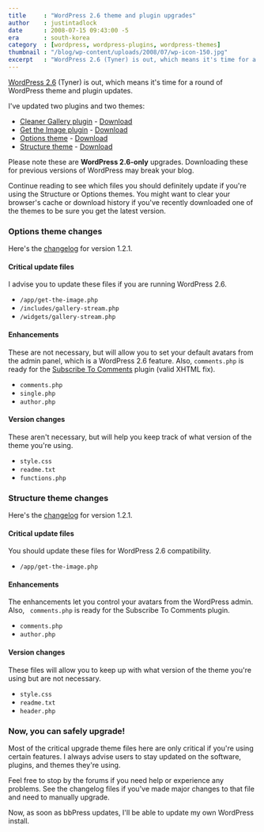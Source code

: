 ```yaml
---
title     : "WordPress 2.6 theme and plugin upgrades"
author    : justintadlock
date      : 2008-07-15 09:43:00 -5
era       : south-korea
category  : [wordpress, wordpress-plugins, wordpress-themes]
thumbnail : "/blog/wp-content/uploads/2008/07/wp-icon-150.jpg"
excerpt   : "WordPress 2.6 (Tyner) is out, which means it's time for a round of WordPress theme and plugin updates."
---
```


<a href="http://wordpress.org/development/2008/07/wordpress-26-tyner" title="WordPress 2.6 - Tyner">WordPress 2.6</a> (Tyner) is out, which means it's time for a round of WordPress theme and plugin updates.

I've updated two plugins and two themes:

<ul>
<li><a href="http://justintadlock.com/archives/2008/04/13/cleaner-wordpress-gallery-plugin" title="Cleaner Gallery WordPress plugin">Cleaner Gallery plugin</a> - <a href="http://justintadlock.com/downloads/cleaner-gallery.zip" title="Download the Cleaner Gallery WordPress plugin">Download</a></li>
<li><a href="http://justintadlock.com/archives/2008/05/27/get-the-image-wordpress-plugin" title="Get the Image plugin">Get the Image plugin</a> - <a href="http://justintadlock.com/downloads/get-the-image.zip" title="Downlad the Get the Image plugin"> Download</a></li>
<li><a href="http://justintadlock.com/archives/2008/02/24/options-wordpress-theme" title="Options WordPress theme">Options theme</a> - <a href="http://justintadlock.com/downloads/options.zip" title="Download the Options WordPress theme"> Download</a></li>
<li><a href="http://justintadlock.com/archives/2007/12/09/structure-wordpress-theme" title="Structure WordPress theme">Structure theme</a> - <a href="http://justintadlock.com/downloads/structure.zip" title="Download the Structure WordPress theme"> Download</a></li>
</ul>

Please note these are <strong> WordPress 2.6-only</strong> upgrades.  Downloading these for previous versions of WordPress may break your blog.

Continue reading to see which files you should definitely update if you're using the Structure or Options themes.  You might want to clear your browser's cache or download history if you've recently downloaded one of the themes to be sure you get the latest version.

<h3>Options theme changes</h3>

Here's the <a href="http://justintadlock.com/blog/wp-content/uploads/2008/07/options-121.txt" title="Options 1.2.1 changelog"> changelog</a> for version 1.2.1.

<h4>Critical update files</h4>
I advise you to update these files if you are running WordPress 2.6.

<ul>
<li><code>/app/get-the-image.php</code></li>
<li><code>/includes/gallery-stream.php</code></li>
<li><code>/widgets/gallery-stream.php</code></li>
</ul>

<h4>Enhancements</h4>

These are not necessary, but will allow you to set your default avatars from the admin panel, which is a WordPress 2.6 feature.  Also, <code>comments.php</code> is ready for the <a href="http://wordpress.org/extend/plugins/subscribe-to-comments" title="Subscribe to comments plugin"> Subscribe To Comments</a> plugin (valid XHTML fix).

<ul>
<li><code>comments.php</code></li>
<li><code>single.php</code></li>
<li><code>author.php</code></li>
</ul>

<h4>Version changes</h4>

These aren't necessary, but will help you keep track of what version of the theme you're using.

<ul>
<li><code>style.css</code></li>
<li><code>readme.txt</code></li>
<li><code>functions.php</code></li>
</ul>

<h3>Structure theme changes</h3>

Here's the <a href="http://justintadlock.com/blog/wp-content/uploads/2008/07/structure-121.txt" title="Structure WordPress theme changelog"> changelog</a> for version 1.2.1.

<h4>Critical update files</h4>

You should update these files for WordPress 2.6 compatibility.

<ul>
<li><code>/app/get-the-image.php</code></li>
</ul>

<h4>Enhancements</h4>

The enhancements let you control your avatars from the WordPress admin.  Also, <code> comments.php</code> is ready for the Subscribe To Comments plugin.

<ul>
<li><code>comments.php</code></li>
<li><code>author.php</code></li>
</ul>

<h4>Version changes</h4>

These files will allow you to keep up with what version of the theme you're using but are not necessary.

<ul>
<li><code>style.css</code></li>
<li><code>readme.txt</code></li>
<li><code>header.php</code></li>
</ul>

<h3>Now, you can safely upgrade!</h3>

Most of the critical upgrade theme files here are only critical if you're using certain features.  I always advise users to stay updated on the software, plugins, and themes they're using.

Feel free to stop by the forums if you need help or experience any problems.  See the changelog files if you've made major changes to that file and need to manually upgrade.

Now, as soon as bbPress updates, I'll be able to update my own WordPress install.
